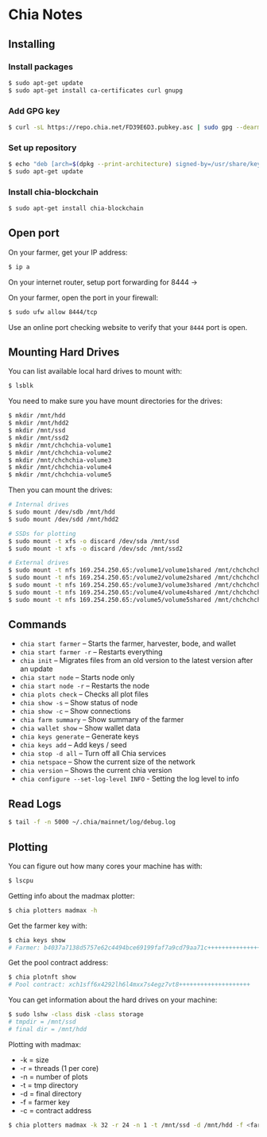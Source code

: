 # Chia Notes

## Installing

### Install packages

```bash
$ sudo apt-get update
$ sudo apt-get install ca-certificates curl gnupg
```

### Add GPG key

```bash
$ curl -sL https://repo.chia.net/FD39E6D3.pubkey.asc | sudo gpg --dearmor -o /usr/share/keyrings/chia.gpg
```

### Set up repository

```bash
$ echo "deb [arch=$(dpkg --print-architecture) signed-by=/usr/share/keyrings/chia.gpg] https://repo.chia.net/debian/ stable main" | sudo tee /etc/apt/sources.list.d/chia.list > /dev/null
$ sudo apt-get update
```

###  Install chia-blockchain

```bash
$ sudo apt-get install chia-blockchain
```

## Open port

On your farmer, get your IP address:

```bash
$ ip a
```

On your internet router, setup port forwarding for 8444 -> <farmer-IP>

On your farmer, open the port in your firewall:

```bash
$ sudo ufw allow 8444/tcp
```

Use an online port checking website to verify that your `8444` port is open.

## Mounting Hard Drives

You can list available local hard drives to mount with:

```bash
$ lsblk
```

You need to make sure you have mount directories for the drives:

```bash
$ mkdir /mnt/hdd
$ mkdir /mnt/hdd2
$ mkdir /mnt/ssd
$ mkdir /mnt/ssd2
$ mkdir /mnt/chchchia-volume1
$ mkdir /mnt/chchchia-volume2
$ mkdir /mnt/chchchia-volume3
$ mkdir /mnt/chchchia-volume4
$ mkdir /mnt/chchchia-volume5
```

Then you can mount the drives:

```bash
# Internal drives
$ sudo mount /dev/sdb /mnt/hdd
$ sudo mount /dev/sdd /mnt/hdd2

# SSDs for plotting
$ sudo mount -t xfs -o discard /dev/sda /mnt/ssd
$ sudo mount -t xfs -o discard /dev/sdc /mnt/ssd2

# External drives
$ sudo mount -t nfs 169.254.250.65:/volume1/volume1shared /mnt/chchchchia-volume1
$ sudo mount -t nfs 169.254.250.65:/volume2/volume2shared /mnt/chchchchia-volume2
$ sudo mount -t nfs 169.254.250.65:/volume3/volume3shared /mnt/chchchchia-volume3
$ sudo mount -t nfs 169.254.250.65:/volume4/volume4shared /mnt/chchchchia-volume4
$ sudo mount -t nfs 169.254.250.65:/volume5/volume5shared /mnt/chchchchia-volume5
```

## Commands

* `chia start farmer` – Starts the farmer, harvester, bode, and wallet
* `chia start farmer -r` – Restarts everything
* `chia init` – Migrates files from an old version to the latest version after an update
* `chia start node` – Starts node only
* `chia start node -r` – Restarts the node
* `chia plots check` – Checks all plot files
* `chia show -s` – Show status of node
* `chia show -c` – Show connections
* `chia farm summary` – Show summary of the farmer
* `chia wallet show` – Show wallet data
* `chia keys generate` – Generate keys
* `chia keys add` – Add keys / seed
* `chia stop -d all` – Turn off all Chia services
* `chia netspace` – Show the current size of the network
* `chia version` – Shows the current chia version
* `chia configure --set-log-level INFO` - Setting the log level to info

## Read Logs

```bash
$ tail -f -n 5000 ~/.chia/mainnet/log/debug.log
```

## Plotting

You can figure out how many cores your machine has with:

```bash
$ lscpu
```

Getting info about the madmax plotter:

```bash
$ chia plotters madmax -h
```

Get the farmer key with:

```bash
$ chia keys show
# Farmer: b4037a7138d5757e62c4494bce69199faf7a9cd79aa71c+++++++++++++++++++++++++++
```

Get the pool contract address:

```bash
$ chia plotnft show
# Pool contract: xch1sff6x4292lh6l4mxx7s4egz7vt8++++++++++++++++++++
```

You can get information about the hard drives on your machine:

```bash
$ sudo lshw -class disk -class storage
# tmpdir = /mnt/ssd
# final dir = /mnt/hdd
```

Plotting with madmax:

* -k = size
* -r = threads (1 per core)
* -n = number of plots
* -t = tmp directory
* -d = final directory
* -f = farmer key
* -c = contract address

```bash
$ chia plotters madmax -k 32 -r 24 -n 1 -t /mnt/ssd -d /mnt/hdd -f <farmer-key> -c <contract-address>
```
